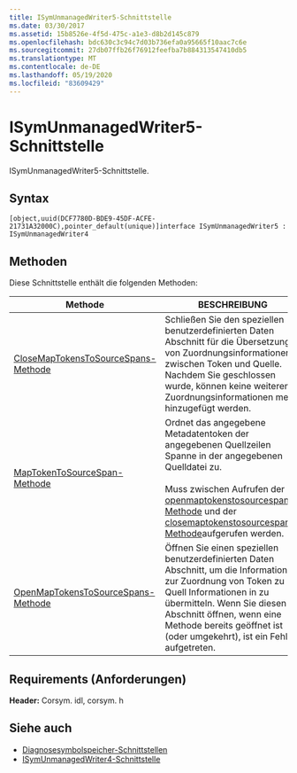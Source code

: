 ```yaml
---
title: ISymUnmanagedWriter5-Schnittstelle
ms.date: 03/30/2017
ms.assetid: 15b8526e-4f5d-475c-a1e3-d8b2d145c879
ms.openlocfilehash: bdc630c3c94c7d03b736efa0a95665f10aac7c6e
ms.sourcegitcommit: 27db07ffb26f76912feefba7b884313547410db5
ms.translationtype: MT
ms.contentlocale: de-DE
ms.lasthandoff: 05/19/2020
ms.locfileid: "83609429"
---
```

# <a name="isymunmanagedwriter5-interface"></a>ISymUnmanagedWriter5-Schnittstelle
ISymUnmanagedWriter5-Schnittstelle.  
  
## <a name="syntax"></a>Syntax  
  
```idl  
[object,uuid(DCF7780D-BDE9-45DF-ACFE-21731A32000C),pointer_default(unique)]interface ISymUnmanagedWriter5 : ISymUnmanagedWriter4  
```  
  
## <a name="methods"></a>Methoden  
 Diese Schnittstelle enthält die folgenden Methoden:  
  
|Methode|BESCHREIBUNG|  
|------------|-----------------|  
|[CloseMapTokensToSourceSpans-Methode](isymunmanagedwriter5-closemaptokenstosourcespans-method.md)|Schließen Sie den speziellen benutzerdefinierten Daten Abschnitt für die Übersetzung von Zuordnungsinformationen zwischen Token und Quelle. Nachdem Sie geschlossen wurde, können keine weiteren Zuordnungsinformationen mehr hinzugefügt werden.|  
|[MapTokenToSourceSpan-Methode](../../../../docs/framework/unmanaged-api/diagnostics/isymunmanagedwriter5-maptokentosourcespan-method.md)|Ordnet das angegebene Metadatentoken der angegebenen Quellzeilen Spanne in der angegebenen Quelldatei zu.<br /><br /> Muss zwischen Aufrufen der [openmaptokenstosourcespans-Methode](../../../../docs/framework/unmanaged-api/diagnostics/isymunmanagedwriter5-openmaptokenstosourcespans-method.md) und der [closemaptokenstosourcespans-Methode](isymunmanagedwriter5-closemaptokenstosourcespans-method.md)aufgerufen werden.|  
|[OpenMapTokensToSourceSpans-Methode](isymunmanagedwriter5-openmaptokenstosourcespans-method.md)|Öffnen Sie einen speziellen benutzerdefinierten Daten Abschnitt, um die Informationen zur Zuordnung von Token zu Quell Informationen in zu übermitteln. Wenn Sie diesen Abschnitt öffnen, wenn eine Methode bereits geöffnet ist (oder umgekehrt), ist ein Fehler aufgetreten.|  
  
## <a name="requirements"></a>Requirements (Anforderungen)  
 **Header:** Corsym. idl, corsym. h  
  
## <a name="see-also"></a>Siehe auch

- [Diagnosesymbolspeicher-Schnittstellen](diagnostics-symbol-store-interfaces.md)
- [ISymUnmanagedWriter4-Schnittstelle](isymunmanagedwriter4-interface.md)
